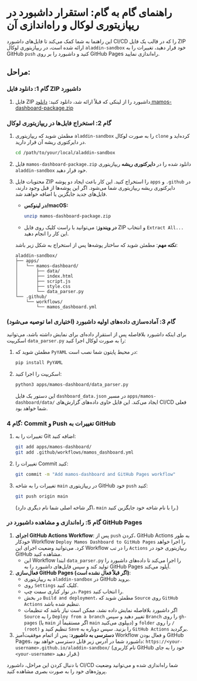 # راهنمای گام به گام: استقرار داشبورد در ریپازیتوری لوکال و راه‌اندازی آن

این راهنما به شما کمک می‌کند تا فایل‌های داشبورد CI/CD را که در قالب یک فایل ZIP ارائه شده است، در ریپازیتوری لوکال `aladdin-sandbox` خود قرار دهید، تغییرات را به GitHub `push` کنید و داشبورد را بر روی GitHub Pages راه‌اندازی نمایید.

## مراحل:

### گام 1: دانلود فایل ZIP داشبورد

1.  فایل ZIP داشبورد را از لینکی که قبلاً ارائه شد، دانلود کنید:
    [دانلود mamos-dashboard-package.zip](https://files.manuscdn.com/user_upload_by_module/session_file/310419663032061397/xMskqwTtbCAhTtEr.zip)

### گام 2: استخراج فایل‌ها در ریپازیتوری لوکال

1.  مطمئن شوید که ریپازیتوری `aladdin-sandbox` را به صورت لوکال `clone` کرده‌اید و در دایرکتوری ریشه آن قرار دارید.
    ```bash
    cd /path/to/your/local/aladdin-sandbox
    ```
2.  فایل `mamos-dashboard-package.zip` دانلود شده را در **دایرکتوری ریشه** ریپازیتوری `aladdin-sandbox` خود قرار دهید.
3.  محتویات فایل ZIP را استخراج کنید. این کار باعث ایجاد دو پوشه `apps` و `.github` در دایرکتوری ریشه ریپازیتوری شما می‌شود. اگر این پوشه‌ها از قبل وجود دارند، فایل‌های جدید جایگزین یا اضافه خواهند شد.
    *   **در لینوکس/macOS:**
        ```bash
        unzip mamos-dashboard-package.zip
        ```
    *   **در ویندوز:** می‌توانید با راست کلیک روی فایل ZIP و انتخاب `Extract All...` این کار را انجام دهید.

    **نکته مهم**: مطمئن شوید که ساختار پوشه‌ها پس از استخراج به شکل زیر باشد:
    ```
    aladdin-sandbox/
    ├── apps/
    │   └── mamos-dashboard/
    │       ├── data/
    │       ├── index.html
    │       ├── script.js
    │       ├── style.css
    │       └── data_parser.py
    └── .github/
        └── workflows/
            └── mamos_dashboard.yml
    ```

### گام 3: آماده‌سازی داده‌های اولیه داشبورد (اختیاری اما توصیه می‌شود)

برای اینکه داشبورد بلافاصله پس از استقرار داده‌ای برای نمایش داشته باشد، می‌توانید اسکریپت `data_parser.py` را به صورت لوکال اجرا کنید:

1.  مطمئن شوید که `PyYAML` در محیط پایتون شما نصب است:
    ```bash
    pip install PyYAML
    ```
2.  اسکریپت را اجرا کنید:
    ```bash
    python3 apps/mamos-dashboard/data_parser.py
    ```
    این دستور یک فایل `dashboard_data.json` در مسیر `apps/mamos-dashboard/data/` ایجاد می‌کند. این فایل حاوی داده‌های گزارش‌های CI/CD فعلی شما خواهد بود.

### گام 4: Commit و Push تغییرات به GitHub

1.  تغییرات را به Git اضافه کنید:
    ```bash
    git add apps/mamos-dashboard/
    git add .github/workflows/mamos_dashboard.yml
    ```
2.  تغییرات را Commit کنید:
    ```bash
    git commit -m "Add mamos-dashboard and GitHub Pages workflow"
    ```
3.  تغییرات را به شاخه `main` در ریپازیتوری GitHub خود `push` کنید:
    ```bash
    git push origin main
    ```
    (اگر شاخه اصلی شما نام دیگری دارد، `main` را با نام شاخه خود جایگزین کنید.)

### گام 5: راه‌اندازی و مشاهده داشبورد در GitHub Pages

1.  **اجرای GitHub Actions Workflow**: پس از `push` کردن، GitHub Actions به طور خودکار Workflow `Deploy Mamos Dashboard to GitHub Pages` را اجرا خواهد کرد. می‌توانید وضعیت اجرای این Workflow را در تب `Actions` ریپازیتوری خود در GitHub مشاهده کنید.
    *   این Workflow ابتدا `data_parser.py` را اجرا می‌کند تا داده‌های داشبورد را تولید کند و سپس فایل‌های داشبورد را به GitHub Pages آپلود می‌کند.
2.  **فعال‌سازی GitHub Pages (اگر قبلاً فعال نشده است)**:
    *   به ریپازیتوری `aladdin-sandbox` در GitHub بروید.
    *   روی `Settings` کلیک کنید.
    *   در نوار کناری سمت چپ، `Pages` را انتخاب کنید.
    *   در بخش `Build and deployment`، مطمئن شوید که `Source` روی `GitHub Actions` تنظیم شده باشد.
    *   اگر داشبورد بلافاصله نمایش داده نشد، ممکن است نیاز باشد که تنظیمات `Source` را به `Deploy from a branch` تغییر دهید و سپس `Branch` را روی `gh-pages` (یا `main` اگر مستقیماً از `main` دیپلوی می‌کنید) و `folder` را روی `/ (root)` تنظیم کنید و `Save` را بزنید. سپس دوباره به `GitHub Actions` برگردید.
3.  **دسترسی به داشبورد**: پس از اتمام موفقیت‌آمیز Workflow و فعال بودن GitHub Pages، داشبورد شما در آدرس زیر قابل دسترسی خواهد بود:
    `https://<your-username>.github.io/aladdin-sandbox/`
    (نام کاربری GitHub خود را به جای `<your-username>` قرار دهید.)

با دنبال کردن این مراحل، داشبورد CI/CD شما راه‌اندازی شده و می‌توانید وضعیت پروژه‌های خود را به صورت بصری مشاهده کنید.
